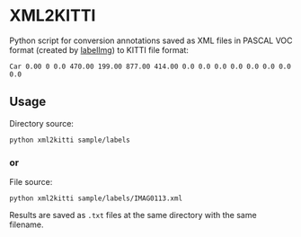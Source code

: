 # XML2KITTI

Python script for conversion annotations saved as XML files in PASCAL VOC format (created by [labelImg](https://github.com/tzutalin/labelImg))
to KITTI file format:

```
Car 0.00 0 0.0 470.00 199.00 877.00 414.00 0.0 0.0 0.0 0.0 0.0 0.0 0.0 0.0
```

## Usage

Directory source:
```
python xml2kitti sample/labels
```

### or

File source:
```
python xml2kitti sample/labels/IMAG0113.xml
```

Results are saved as `.txt` files at the same directory with the same filename.
